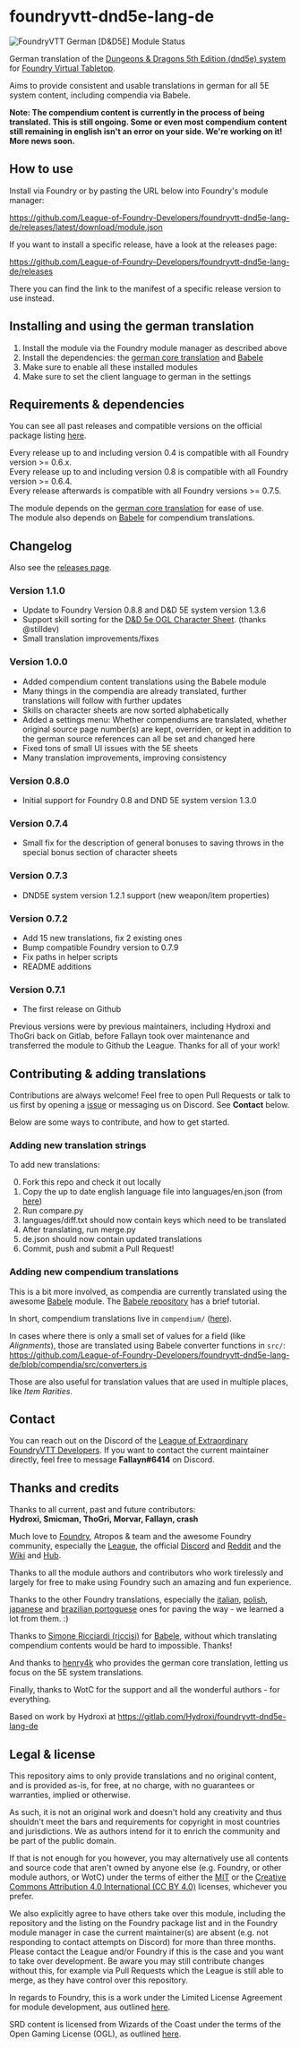 # foundryvtt-dnd5e-lang-de
![FoundryVTT German [D&D5E] Module Status](https://img.shields.io/endpoint?url=https%3A%2F%2Fraw.githubusercontent.com%2FLeague-of-Foundry-Developers%2Fleague-repo-status%2Fshields-endpoint%2Ffoundryvtt-dnd5e-lang-de.json)

German translation of the
[Dungeons & Dragons 5th Edition (dnd5e) system](https://foundryvtt.com/packages/dnd5e)
for [Foundry Virtual Tabletop](https://foundryvtt.com/).

Aims to provide consistent and usable translations in german for all 5E
system content, including compendia via Babele.

**Note: The compendium content is currently in the process of being translated. This is still ongoing. Some or even most compendium content still remaining in english isn't an error on your side. We're working on it! More news soon.**

## How to use

Install via Foundry or by pasting the URL below into Foundry's module manager:

https://github.com/League-of-Foundry-Developers/foundryvtt-dnd5e-lang-de/releases/latest/download/module.json

If you want to install a specific release, have a look at the releases page:

https://github.com/League-of-Foundry-Developers/foundryvtt-dnd5e-lang-de/releases

There you can find the link to the manifest of a specific release version to use instead.

## Installing and using the german translation

1. Install the module via the Foundry module manager as described above
2. Install the dependencies: the [german core translation](https://foundryvtt.com/packages/lang-de) and [Babele](https://foundryvtt.com/packages/babele)
3. Make sure to enable all these installed modules
4. Make sure to set the client language to german in the settings

## Requirements & dependencies

You can see all past releases and compatible versions on the official package listing [here](https://foundryvtt.com/packages/FoundryVTT-dnd5e-DE).

Every release up to and including version 0.4 is compatible with all Foundry version >= 0.6.x.\
Every release up to and including version 0.8 is compatible with all Foundry version >= 0.6.4.\
Every release afterwards is compatible with all Foundry versions >= 0.7.5.

The module depends on the [german core translation](https://foundryvtt.com/packages/lang-de) for ease of use.\
The module also depends on [Babele](https://foundryvtt.com/packages/babele) for compendium translations.

## Changelog

Also see the [releases page](https://github.com/League-of-Foundry-Developers/foundryvtt-dnd5e-lang-de/releases).

### Version 1.1.0

- Update to Foundry Version 0.8.8 and D&D 5E system version 1.3.6
- Support skill sorting for the [D&D 5e OGL Character Sheet](https://foundryvtt.com/packages/5e-ogl-character-sheet). (thanks @stilldev)
- Small translation improvements/fixes

### Version 1.0.0

- Added compendium content translations using the Babele module
- Many things in the compendia are already translated, further translations will follow with further updates
- Skills on character sheets are now sorted alphabetically
- Added a settings menu: Whether compendiums are translated, whether original source page number(s) are kept, overriden, or kept in addition to the german source references can all be set and changed here
- Fixed tons of small UI issues with the 5E sheets
- Many translation improvements, improving consistency

### Version 0.8.0

- Initial support for Foundry 0.8 and DND 5E system version 1.3.0

### Version 0.7.4

- Small fix for the description of general bonuses to saving throws in the special bonus section of character sheets

### Version 0.7.3

- DND5E system version 1.2.1 support (new weapon/item properties)

### Version 0.7.2

- Add 15 new translations, fix 2 existing ones
- Bump compatible Foundry version to 0.7.9
- Fix paths in helper scripts
- README additions

### Version 0.7.1

- The first release on Github

Previous versions were by previous maintainers, including Hydroxi and ThoGri
back on Gitlab, before Fallayn took over maintenance and transferred the module
to Github the League. Thanks for all of your work!

## Contributing & adding translations

Contributions are always welcome! Feel free to open Pull Requests or talk to
us first by opening a [issue](https://github.com/League-of-Foundry-Developers/foundryvtt-dnd5e-lang-de/issues)
or messaging us on Discord. See **Contact** below.

Below are some ways to contribute, and how to get started.

### Adding new translation strings

To add new translations:

0. Fork this repo and check it out locally
1. Copy the up to date english language file into languages/en.json
(from [here](https://gitlab.com/foundrynet/dnd5e/-/raw/master/lang/en.json))
2. Run compare.py
3. languages/diff.txt should now contain keys which need to be translated
4. After translating, run merge.py
5. de.json should now contain updated translations
6. Commit, push and submit a Pull Request!

### Adding new compendium translations

This is a bit more involved, as compendia are currently translated using the
awesome [Babele](https://foundryvtt.com/packages/babele) module.
The [Babele repository](https://gitlab.com/riccisi/foundryvtt-babele) has a
brief tutorial.

In short, compendium translations live in `compendium/`
([here](https://github.com/League-of-Foundry-Developers/foundryvtt-dnd5e-lang-de/tree/master/compendium)).

In cases where there is only a small set of values for a field (like *Alignments*),
those are translated using Babele converter functions in `src/`:
https://github.com/League-of-Foundry-Developers/foundryvtt-dnd5e-lang-de/blob/compendia/src/converters.js

Those are also useful for translation values that are used in multiple places,
like *Item Rarities*.

## Contact

You can reach out on the Discord of the
[League of Extraordinary FoundryVTT Developers](https://discord.com/invite/2rHs78h).
If you want to contact the current maintainer directly, feel free to message
**Fallayn#6414** on Discord.

## Thanks and credits

Thanks to all current, past and future contributors: \
**Hydroxi, Smicman, ThoGri, Morvar, Fallayn, crash**

Much love to [Foundry](https://foundryvtt.com/), Atropos & team and the awesome Foundry community,
especially the [League](https://discord.com/invite/2rHs78h),
the official [Discord](https://discord.gg/foundryvtt) and
[Reddit](https://www.reddit.com/r/FoundryVTT/) and the
[Wiki](https://foundryvtt.wiki/) and [Hub](https://www.foundryvtt-hub.com/).

Thanks to all the module authors and contributors who work tirelessly and
largely for free to make using Foundry such an amazing and fun experience.

Thanks to the other Foundry translations, especially the
[italian](https://gitlab.com/riccisi/foundryvtt-dnd5e-lang-it-it/),
[polish](https://gitlab.com/fvtt-poland/dnd-5e),
[japanese](https://github.com/BrotherSharper/foundryVTTja)
and [brazilian portoguese](https://gitlab.com/fvtt-brasil/dnd5e) ones
for paving the way - we learned a lot from them. :)

Thanks to [Simone Ricciardi (riccisi)](https://gitlab.com/riccisi) for
[Babele](https://foundryvtt.com/packages/babele), without which translating
compendium contents would be hard to impossible. Thanks!

And thanks to [henry4k](https://gitlab.com/henry4k/) who provides the german
core translation, letting us focus on the 5E system translations.

Finally, thanks to WotC for the support and all the wonderful authors - for everything.

Based on work by Hydroxi at https://gitlab.com/Hydroxi/foundryvtt-dnd5e-lang-de

## Legal & license

This repository aims to only provide translations and no original content,
and is provided as-is, for free, at no charge,
with no guarantees or warranties, implied or otherwise.

As such, it is not an original work and doesn't hold any creativity and thus
shouldn't meet the bars and requirements for copyright in most countries and
jurisdictions. We as authors intend for it to enrich the community and be part
of the public domain.

If that is not enough for you however, you may alternatively use all contents
and source code that aren't owned by anyone else (e.g. Foundry, or other
module authors, or WotC) under the terms of either the
[MIT](https://opensource.org/licenses/MIT) or
the [Creative Commons Attribution 4.0 International
(CC BY 4.0)](https://creativecommons.org/licenses/by/4.0/) licenses, whichever you prefer.

We also explicitly agree to have others take over this module,
including the repository and the listing on the
Foundry package list and in the Foundry module manager in case the current
maintainer(s) are absent (e.g. not responding to contact attempts on Discord)
for more than three months. Please contact the League and/or Foundry if this
is the case and you want to take over development. Be aware you may still
contribute changes without this, for example via Pull Requests which the
League is still able to merge, as they have control over this repository.

In regards to Foundry, this is a work under the Limited License Agreement
for module development, aus outlined [here](https://foundryvtt.com/article/license/).

SRD content is licensed from Wizards of the Coast under the terms of the
Open Gaming License (OGL), as outlined
[here](https://dnd.wizards.com/articles/features/systems-reference-document-srd).
